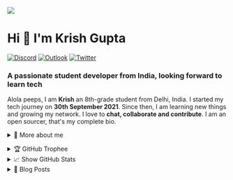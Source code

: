 [![](https://github.com/krishguptadev/krishguptadev/raw/main/banner.png)](https://krishguptadev.tech/)

# Hi 👋 I'm Krish Gupta

[![Discord](https://img.shields.io/badge/Cerulean%20Coders%0A-%237289DA.svg?style=for-the-badge&logo=discord&logoColor=white)](https://krish.ninja/discord)
[![Outlook](https://img.shields.io/badge/E%20Mail-0078D4?style=for-the-badge&logo=microsoft-outlook&logoColor=white)](mailto:krishguptadev@outlook.com)
[![Twitter](https://img.shields.io/badge/%40krshdev-%231DA1F2.svg?style=for-the-badge&logo=Twitter&logoColor=white)](https://twitter.com/krishguptadev)

### A passionate student developer from India, looking forward to learn tech

<p>
  
Alola peeps, I am **Krish** an 8th-grade student from Delhi, India. I started my tech journey on **30th September 2021**. Since then, I am learning new things and growing my network. I love to **chat, collaborate and contribute**. I am an open sourcer, that's my complete bio.

<details>
  <summary>🧑 More about me</summary>
  <br />

🔭 I’m currently working on [Cerulean Coders](https://github.com/CeruleanCodersComm)

🌱 I’m currently learning **everything** 🤓

🤝 I’m looking for help with **finding projects to contribute to!**

👨‍💻 All of my projects are available at [krishguptadev.tech](https://krishguptadev.tech)

📝 I regularly write articles on [blog.krishguptadev.tech](https://blog.krishguptadev.tech)

💬 Ask me about **open source, web development, and Node.js**

📫 Reach me out at **krishguptadev@outlook.com**

</details>
  
</p>

<details>
  <summary>🏆 GitHub Trophee</summary>
  <br />
  <p align="center">
  <img src="https://github-profile-trophy.vercel.app/?username=krshdev&row=1&theme=onedark&margin-w=15&margin-h=15&no-frame=true">
  </p>
</details>

<details>
  <summary>📈 Show GitHub Stats</summary>
  <br />
  <p align="center">
  <img width="49%" src="https://github-readme-stats.vercel.app/api?username=krshdev&show_icons=true&locale=en&count_private=true&hide_border=true&title_color=fff&text_color=ddd&icon_color=1CADFB&bg_color=0F2D3D&include_all_commits=true" />
  <img width="49%" src="https://github-readme-streak-stats.herokuapp.com?user=krshdev&hide_border=true&date_format=M%20j%5B%2C%20Y%5D&background=0F2D3D&stroke=1CADFB&ring=1CADFB&fire=1CADFB&currStreakNum=FFFFFF&sideNums=FFFFFF&currStreakLabel=1CADFB&border=DDDDDD00&sideLabels=DDDDDD&dates=CCCCCC" />
  </p>

  <img src="https://activity-graph.herokuapp.com/graph?username=krshdev&bg_color=0f2d3d&color=1cadfb&line=1cadfb&point=1cadfb&area=true&hide_border=true">
</details>

<details>
  <summary>📕 Blog Posts</summary>
  <br />

<!-- BLOG-POST-LIST:START -->
- [Complete Introduction to open source!](https://blog.krishguptadev.tech/complete-introduction-to-open-source)
- [Appwrite: All you need to know](https://blog.krishguptadev.tech/appwrite-all-you-need-to-know)
<!-- BLOG-POST-LIST:END -->

</details>
